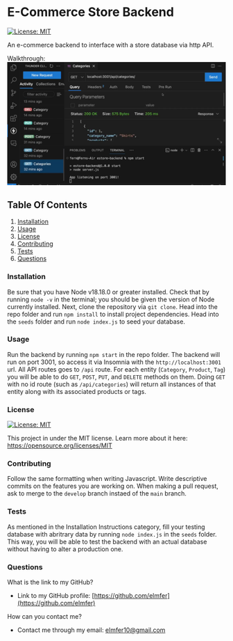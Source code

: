 # E-Commerce Store Backend

 [![License: MIT](https://img.shields.io/badge/License-MIT-yellow.svg)](https://opensource.org/licenses/MIT)
 
An e-commerce backend to interface with a store database via http API.

Walkthrough:
[![Watch the video](./assets/images/screenshot.png)](https://drive.google.com/file/d/1i4m-Qb5jI_-T2HUUPfoKFhle2UdFHLiK/view?usp=sharing)
 
## Table Of Contents
1. [Installation](#installation)
2. [Usage](#usage)
3. [License](#license)
4. [Contributing](#contributing)
5. [Tests](#tests)
6. [Questions](#questions)
 
### Installation
 
Be sure that you have Node v18.18.0 or greater installed. Check that by running `node -v` in the terminal; you should be given the version of Node currently installed. Next, clone the repository via `git clone`. Head into the repo folder and run `npm install` to install project dependencies. Head into the `seeds` folder and run `node index.js` to seed your database.
 
### Usage
 
Run the backend by running `npm start` in the repo folder. The backend will run on port 3001, so access it via Insomnia with the `http://localhost:3001` url. All API routes goes to `/api` route. For each entity (`Category`, `Product`, `Tag`) you will be able to do `GET`, `POST`, `PUT`, and `DELETE` methods on them. Doing `GET` with no id route (such as `/api/categories`) will return all instances of that entity along with its associated products or tags.
 
### License
 
 [![License: MIT](https://img.shields.io/badge/License-MIT-yellow.svg)](https://opensource.org/licenses/MIT)

This project in under the MIT license. Learn more about it here: https://opensource.org/licenses/MIT
 
### Contributing
 
Follow the same formatting when writing Javascript. Write descriptive commits on the features you are working on. When making a pull request, ask to merge to the `develop` branch instaed of the `main` branch.
 
### Tests
 
As mentioned in the Installation Instructions category, fill your testing database with abritrary data by running `node index.js` in the `seeds` folder. This way, you will be able to test the backend with an actual database without having to alter a production one.
 
### Questions
 
What is the link to my GitHub?
 
- Link to my GitHub profile: [https://github.com/elmfer](https://github.com/elmfer)
 
How can you contact me?
 
- Contact me through my email: [elmfer10@gmail.com](mailto:elmfer10@gmail.com)

